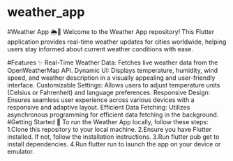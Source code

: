 # weather_app

#Weather App 🌦️📱
Welcome to the Weather App repository! This Flutter application provides real-time weather updates for cities worldwide, helping users stay informed about current weather conditions with ease.

#Features ✨
Real-Time Weather Data: Fetches live weather data from the OpenWeatherMap API.
Dynamic UI: Displays temperature, humidity, wind speed, and weather description in a visually appealing and user-friendly interface.
Customizable Settings: Allows users to adjust temperature units (Celsius or Fahrenheit) and language preferences.
Responsive Design: Ensures seamless user experience across various devices with a responsive and adaptive layout.
Efficient Data Fetching: Utilizes asynchronous programming for efficient data fetching in the background.
#Getting Started 🚀
To run the Weather App locally, follow these steps:
1.Clone this repository to your local machine.
2.Ensure you have Flutter installed. If not, follow the installation instructions.
3.Run flutter pub get to install dependencies.
4.Run flutter run to launch the app on your device or emulator.
